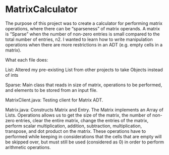 # MatrixCalculator
The purpose of this project was to create a calculator for performing matrix operations, where there can be “sparseness” of matrix operands. A matrix is “Sparse” when the number of non-zero entries is small compared to the total number of entries, n2. I wanted to learn how to write manipulation operations when there are more restrictions in an ADT (e.g. empty cells in a matrix).

What each file does:

List: Altered my pre-existing List from other projects to take Objects instead of ints

Sparse: Main class that reads in size of matrix, operations to be performed, and elements to be stored from an input file. 

MatrixClient.java: Testing client for Matrix ADT.

Matrix.java: Constructs Matrix and Entry. The Matrix implements an Array of Lists. Operations allows us to get the size of the matrix, the number of non-zero entries, clear the entire matrix, change the entries of the matrix, perform scalar multiplication, addition, subtraction, multiplication, transpose, and dot product on the matrix. These operations have to performed while keeping in considerations that the cells that are empty will be skipped over, but must still be used (considered as 0) in order to perform arithmetic operations.
